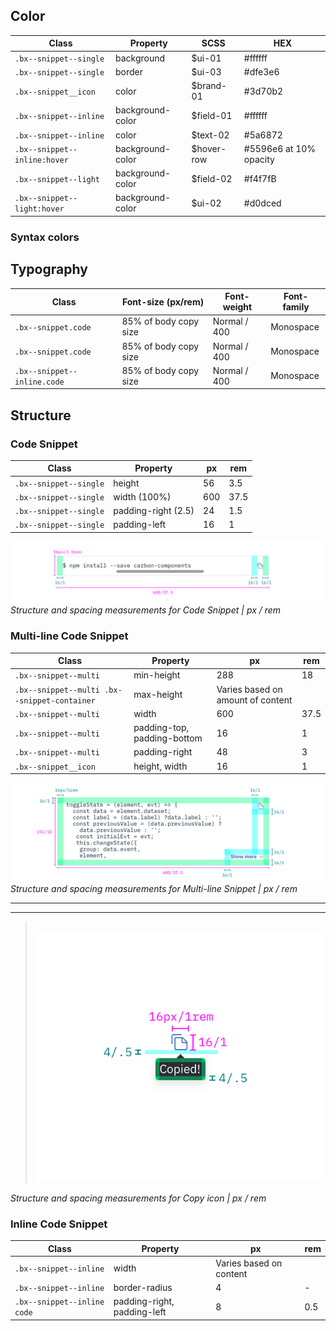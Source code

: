 ## Color

| Class                                               | Property        |SCSS       | HEX     |
|-----------------------------------------------------|-----------------|-----------|---------|
| `.bx--snippet--single`                              | background      | $ui-01    | #ffffff |
| `.bx--snippet--single`                              | border          | $ui-03    | #dfe3e6 |  
| `.bx--snippet__icon`                                | color           | $brand-01 | #3d70b2 |
| `.bx--snippet--inline`                              | background-color| $field-01 | #ffffff |
| `.bx--snippet--inline`                              | color           | $text-02  | #5a6872 |
| `.bx--snippet--inline:hover`                        | background-color| $hover-row| #5596e6 at 10% opacity|
| `.bx--snippet--light`           | background-color| $field-02 | #f4f7fB |
| `.bx--snippet--light:hover`     | background-color| $ui-02    | #d0dced |



### Syntax colors



## Typography

| Class                      | Font-size (px/rem)     | Font-weight  | Font-family |
|----------------------------|------------------------|--------------|-------------|
| `.bx--snippet.code`        | 85% of body copy size  | Normal / 400 | Monospace   |
| `.bx--snippet.code`        | 85% of body copy size  | Normal / 400 | Monospace   |
| `.bx--snippet--inline.code`| 85% of body copy size  | Normal / 400 | Monospace   |

## Structure


### Code Snippet

| Class                  | Property           | px  | rem  |
|------------------------|--------------------|-----|------|
| `.bx--snippet--single` | height             | 56  | 3.5  |
| `.bx--snippet--single` | width (100%)       | 600 | 37.5 |
| `.bx--snippet--single` | padding-right (2.5)| 24  | 1.5  |
| `.bx--snippet--single` | padding-left       | 16  | 1    |

<!-- Not done with spacing but with positioning
|| Spacing: icon & tooltip | 4 | 0.5| -->

![](images/code-snippet-style-1.png)
_Structure and spacing measurements for Code Snippet | px / rem_



### Multi-line Code Snippet

| Class                                      | Property                    | px  | rem   |
|--------------------------------------------|-----------------------------|-----|-------|
| `.bx--snippet--multi`                      | min-height                  | 288 | 18    |
| `.bx--snippet--multi .bx--snippet-container`| max-height                 | Varies based on amount of content | |
| `.bx--snippet--multi`                      | width                       | 600 | 37.5  |
| `.bx--snippet--multi`                      | padding-top, padding-bottom | 16  | 1     |
| `.bx--snippet--multi`                      | padding-right               | 48  | 3     |
| `.bx--snippet__icon`                       | height, width               | 16  | 1     |


![](images/code-snippet-style-2.png)
_Structure and spacing measurements for Multi-line Snippet | px / rem_


---
***
> 
![](images/code-snippet-style-3.png)

_Structure and spacing measurements for Copy icon | px / rem_


### Inline Code Snippet

| Class                     | Property                    | px  | rem  |
|---------------------------|-----------------------------|-----|------|
|`.bx--snippet--inline`     | width                       | Varies based on content |  |
|`.bx--snippet--inline`     | border-radius               | 4   | - |
|`.bx--snippet--inline code`| padding-right, padding-left | 8   | 0.5 |

<!-- || height             | 22 | 1.375 | (not expliciily defined) -->
